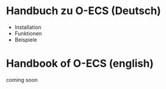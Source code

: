# Handbuch zu O-ECS (Deutsch)
* Installation
* Funktionen
* Beispiele

# Handbook of O-ECS (english)
coming soon

